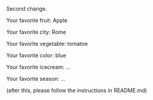 

Second change.



Your favorite fruit: Apple

Your favorite city: Rome

Your favorite vegetable: tomatoe 

Your favorite color: blue

Your favorite icecream: ...

Your favorite season: ...


(after this, please follow the instructions in README.md)



